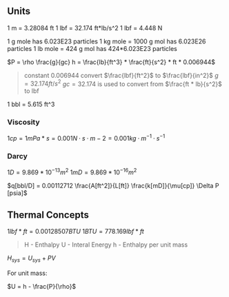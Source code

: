 


## Units

1 m = 3.28084 ft
1 lbf = 32.174 ft*lb/s^2
1 lbf = 4.448 N

1 g mole has 6.023E23 particles
1 kg mole = 1000 g mol has 6.023E26 particles
1 lb mole = 424 g mol has 424*6.023E23 particles

$P = \rho \frac{g}{gc} h = \frac{lb}{ft^3} * \frac{ft}{s^2} * ft * 0.006944$
> constant 0.006944 convert $\frac{lbf}{ft^2}$ to $\frac{lbf}{in^2}$
> $g = 32.174 ft/s^2$
> $gc = 32.174$ is used to convert from $\frac{ft * lb}{s^2}$ to lbf

1 bbl = 5.615 ft^3

### Viscosity

$1 cp = 1 mPa*s =  0.001 N·s·m−2 = 0.001 kg·m^{−1}·s^{−1}$


### Darcy

$1 D = 9.869 * 10^{-13} m^2$
$1 mD = 9.869 * 10^{-16} m^2$

$q[bbl/D] = 0.00112712 \frac{A[ft^2]}{L[ft]} \frac{k[mD]}{\mu[cp]} \Delta P [psia]$


## Thermal Concepts

$1 lbf*ft = 0.00128507 BTU$
$1 BTU = 778.169 lbf*ft$

> H - Enthalpy
U - Interal Energy
h - Enthalpy per unit mass

$H_{sys} = U_{sys} + PV$

For unit mass:

$U = h - \frac{P}{\rho}$


